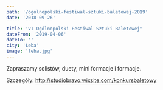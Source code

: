 ```yaml
---
path: '/ogolnopolski-festiwal-sztuki-baletowej-2019'
date: '2018-09-26'

title: 'VI Ogólnopolski Festiwal Sztuki Baletowej'
dateFrom: '2019-04-06'
dateTo: ''
city: 'Łeba'
image: 'leba.jpg'
---
```

Zapraszamy solistów, duety, mini formacje i formacje.

Szczegóły:
http://studiobravo.wixsite.com/konkursbaletowy
